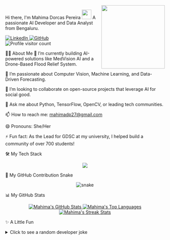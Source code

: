 <img align="right" src="https://www.google.com/search?q=https://placehold.co/200x200/E2D6FF/5D38A6%3Ftext%3DYour\nImage\nHere" width="200" />

Hi there, I'm Mahima Dorcas Pereira <img src="https://www.google.com/search?q=https://emojis.slackmojis.com/emojis/images/1531849430/4246/blob-waving.gif%3F1531849430" width="30px"/>
A passionate AI Developer and Data Analyst from Bengaluru.
<div>
<a href="https://www.google.com/search?q=https://www.linkedin.com/in/your-linkedin-url" target="_blank">
<img src="https://www.google.com/search?q=https://img.shields.io/badge/LinkedIn-0077B5%3Fstyle%3Dfor-the-badge%26logo%3Dlinkedin%26logoColor%3Dwhite" alt="LinkedIn"/>
</a>
<a href="https://github.com/your-github-username" target="_blank">
<img src="https://www.google.com/search?q=https://img.shields.io/badge/GitHub-181717%3Fstyle%3Dfor-the-badge%26logo%3Dgithub%26logoColor%3Dwhite" alt="GitHub"/>
</a>
</div>

<img src="https://www.google.com/search?q=https://komarev.com/ghpvc/%3Fusername%3Dyour-github-username%26style%3Dflat-square%26color%3Dblue" alt="Profile visitor count"/>

<br/>

👩‍💻 About Me
🔭 I’m currently building AI-powered solutions like MedVision AI and a Drone-Based Flood Relief System.

🌱 I’m passionate about Computer Vision, Machine Learning, and Data-Driven Forecasting.

👯 I’m looking to collaborate on open-source projects that leverage AI for social good.

💬 Ask me about Python, TensorFlow, OpenCV, or leading tech communities.

📫 How to reach me: mahimadp27@gmail.com

😄 Pronouns: She/Her

⚡ Fun fact: As the Lead for GDSC at my university, I helped build a community of over 700 students!

🛠️ My Tech Stack
<p align="center">
<a href="https://skillicons.dev">
<img src="https://www.google.com/search?q=https://skillicons.dev/icons%3Fi%3Dpython,java,tensorflow,opencv,scikitlearn,pandas,numpy,powerbi,sqlite,git,github,vscode" />
</a>
</p>

🐍 My GitHub Contribution Snake
<p align="center">
<img src="https://www.google.com/search?q=https://raw.githubusercontent.com/your-github-username/your-github-username/output/github-contribution-grid-snake.svg" alt="snake" />
</p>

📊 My GitHub Stats
<p align="center">
<a href="https://github.com/anuraghazra/github-readme-stats">
<img alt="Mahima's GitHub Stats" src="https://www.google.com/search?q=https://github-readme-stats.vercel.app/api%3Fusername%3Dyour-github-username%26show_icons%3Dtrue%26theme%3Dtokyonight%26hide_border%3Dtrue%26count_private%3Dtrue" />
</a>
<a href="https://github.com/anuraghazra/github-readme-stats">
<img alt="Mahima's Top Languages" src="https://www.google.com/search?q=https://github-readme-stats.vercel.app/api/top-langs/%3Fusername%3Dyour-github-username%26layout%3Dcompact%26theme%3Dtokyonight%26hide_border%3Dtrue" />
</a>
<a href="https://github.com/denvercoder1/github-readme-streak-stats">
<img alt="Mahima's Streak Stats" src="https://www.google.com/search?q=https://github-readme-streak-stats.herokuapp.com/%3Fuser%3Dyour-github-username%26theme%3Dtokyonight%26hide_border%3Dtrue" />
</a>
</p>

✨ A Little Fun
<details>
<summary>Click to see a random developer joke</summary>

<p align="center">
<a href="https://github.com/ABSphreak/readme-jokes">
<img align="center" src="https://www.google.com/search?q=https://readme-jokes.vercel.app/api%3Ftheme%3Dtokyonight%26hide_border%3Dtrue" alt="Developer Joke"/>
</a>
</p>

</details>
